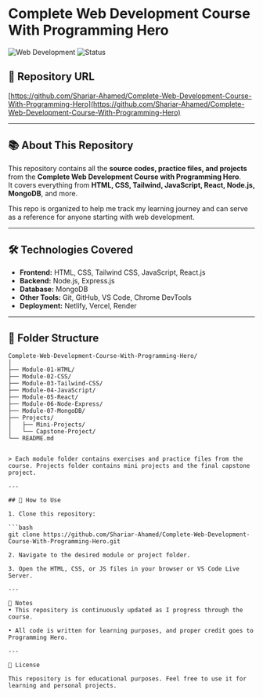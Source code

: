 # Complete Web Development Course With Programming Hero

![Web Development](https://img.shields.io/badge/Course-Programming%20Hero-blue)
![Status](https://img.shields.io/badge/Status-In%20Progress-orange)

## 🔗 Repository URL
[https://github.com/Shariar-Ahamed/Complete-Web-Development-Course-With-Programming-Hero](https://github.com/Shariar-Ahamed/Complete-Web-Development-Course-With-Programming-Hero)

---

## 📚 About This Repository
This repository contains all the **source codes, practice files, and projects** from the **Complete Web Development Course with Programming Hero**.  
It covers everything from **HTML, CSS, Tailwind, JavaScript, React, Node.js, MongoDB**, and more.  

This repo is organized to help me track my learning journey and can serve as a reference for anyone starting with web development.

---

## 🛠️ Technologies Covered
- **Frontend:** HTML, CSS, Tailwind CSS, JavaScript, React.js  
- **Backend:** Node.js, Express.js  
- **Database:** MongoDB  
- **Other Tools:** Git, GitHub, VS Code, Chrome DevTools  
- **Deployment:** Netlify, Vercel, Render  

---

## 📂 Folder Structure
```text
Complete-Web-Development-Course-With-Programming-Hero/
│
├── Module-01-HTML/
├── Module-02-CSS/
├── Module-03-Tailwind-CSS/
├── Module-04-JavaScript/
├── Module-05-React/
├── Module-06-Node-Express/
├── Module-07-MongoDB/
├── Projects/
│   ├── Mini-Projects/
│   └── Capstone-Project/
└── README.md


> Each module folder contains exercises and practice files from the course. Projects folder contains mini projects and the final capstone project.

---

## 🚀 How to Use

1. Clone this repository:  

```bash
git clone https://github.com/Shariar-Ahamed/Complete-Web-Development-Course-With-Programming-Hero.git

2. Navigate to the desired module or project folder.

3. Open the HTML, CSS, or JS files in your browser or VS Code Live Server.

---

📝 Notes
• This repository is continuously updated as I progress through the course.

• All code is written for learning purposes, and proper credit goes to Programming Hero.

---

📌 License

This repository is for educational purposes. Feel free to use it for learning and personal projects.